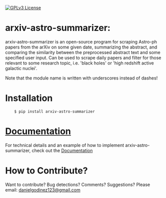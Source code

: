 [![GPLv3 License](https://img.shields.io/badge/License-GPL%20v3-yellow.svg)](https://opensource.org/licenses/LGPL-3.0)

# arxiv-astro-summarizer: 
arxiv-astro-summarizer is an open-source program for scraping Astro-ph papers from the arXiv on some given date, summarizing the abstract, and comparing the similarity between the preprocessed abstract text and some specified user input. Can be used to scrape daily papers and filter for those relevant to some research topic, i.e. 'black holes' or 'high redshift active galactic nuclei'.

Note that the module name is written with underscores instead of dashes!

# Installation

```
    $ pip install arxiv-astro-summarizer
```

# [Documentation](https://arxiv-astro-summarizer.readthedocs.io/en/latest/)

For technical details and an example of how to implement arxiv-astro-summarizer, check out the [Documentation](https://arxiv-astro-summarizer.readthedocs.io/en/latest/)


# How to Contribute?

Want to contribute? Bug detections? Comments? Suggestions? Please email: danielgodinez123@gmail.com